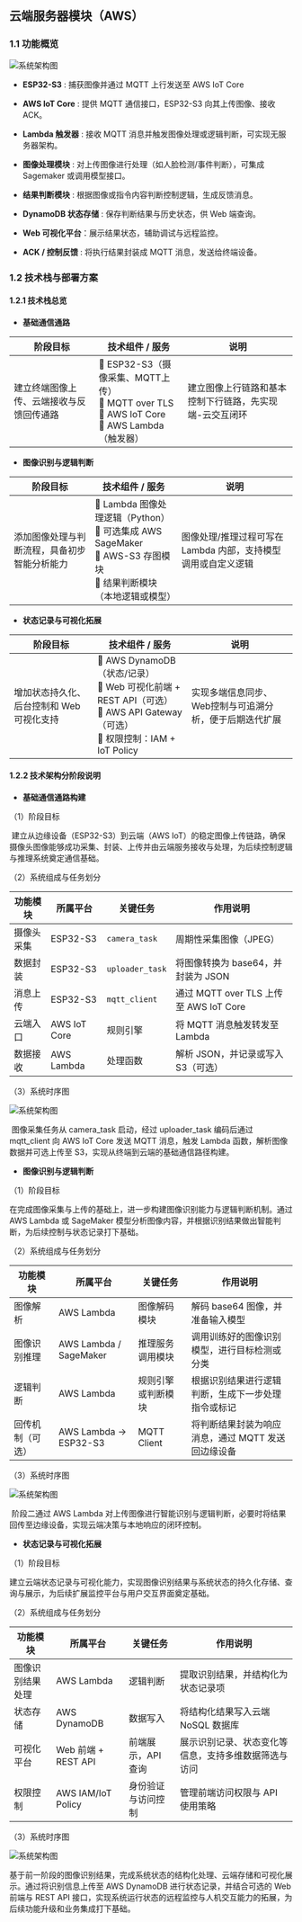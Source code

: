 ##  云端服务器模块（AWS）

### 1.1 功能概览

<img src="../pic/aws.png" alt="系统架构图" style="zoom: 0%;" />

- **ESP32-S3** : 捕获图像并通过 MQTT 上行发送至 AWS IoT Core
- **AWS IoT Core** : 提供 MQTT 通信接口，ESP32-S3 向其上传图像、接收 ACK。

- **Lambda 触发器** : 接收 MQTT 消息并触发图像处理或逻辑判断，可实现无服务器架构。
- **图像处理模块** : 对上传图像进行处理（如人脸检测/事件判断），可集成 Sagemaker 或调用模型接口。
- **结果判断模块** : 根据图像或指令内容判断控制逻辑，生成反馈消息。 
- **DynamoDB 状态存储** : 保存判断结果与历史状态，供 Web 端查询。
- **Web 可视化平台**：展示结果状态，辅助调试与远程监控。
- **ACK / 控制反馈** : 将执行结果封装成 MQTT 消息，发送给终端设备。

### 1.2 技术栈与部署方案

#### 1.2.1 技术栈总览

- **基础通信通路**

| 阶段目标                                 | 技术组件 / 服务                                              | 说明                                                    |
| ---------------------------------------- | ------------------------------------------------------------ | ------------------------------------------------------- |
| 建立终端图像上传、云端接收与反馈回传通路 | 🔹 ESP32-S3（摄像采集、MQTT上传） <br />🔹 MQTT over TLS<br />🔹 AWS IoT Core<br />🔹 AWS Lambda（触发器） | 建立图像上行链路和基本控制下行链路，先实现端-云交互闭环 |

- **图像识别与逻辑判断**

| 阶段目标                                     | 技术组件 / 服务                                              | 说明                                                         |
| -------------------------------------------- | ------------------------------------------------------------ | ------------------------------------------------------------ |
| 添加图像处理与判断流程，具备初步智能分析能力 | 🔹 Lambda 图像处理逻辑（Python）<br />🔹 可选集成 AWS SageMaker<br />🔹 AWS-S3 存图模块<br />🔹 结果判断模块（本地逻辑或模型） | 图像处理/推理过程可写在 Lambda 内部，支持模型调用或自定义逻辑 |

- **状态记录与可视化拓展**

| 阶段目标                                  | 技术组件 / 服务                                              | 说明                                                    |
| ----------------------------------------- | ------------------------------------------------------------ | ------------------------------------------------------- |
| 增加状态持久化、后台控制和 Web 可视化支持 | 🔹 AWS DynamoDB（状态/记录）<br />🔹 Web 可视化前端 + REST API（可选）<br />🔹 AWS API Gateway（可选）<br />🔹 权限控制：IAM + IoT Policy | 实现多端信息同步、Web控制与可追溯分析，便于后期迭代扩展 |

#### 1.2.2 技术架构分阶段说明

- **基础通信通路构建**

（1）阶段目标

​	建立从边缘设备（ESP32-S3）到云端（AWS IoT）的稳定图像上传链路，确保摄像头图像能够成功采集、封装、上传并由云端服务接收与处理，为后续控制逻辑与推理系统奠定通信基础。

（2）系统组成与任务划分

| 功能模块   | 所属平台     | 关键任务        | 作用说明                               |
| ---------- | ------------ | --------------- | -------------------------------------- |
| 摄像头采集 | ESP32-S3     | `camera_task`   | 周期性采集图像（JPEG）                 |
| 数据封装   | ESP32-S3     | `uploader_task` | 将图像转换为 base64，并封装为 JSON     |
| 消息上传   | ESP32-S3     | `mqtt_client`   | 通过 MQTT over TLS 上传至 AWS IoT Core |
| 云端入口   | AWS IoT Core | 规则引擎        | 将 MQTT 消息触发转发至 Lambda          |
| 数据接收   | AWS Lambda   | 处理函数        | 解析 JSON，并记录或写入 S3（可选）     |

（3）系统时序图

<img src="../pic/step1.png" alt="系统架构图" style="zoom: 0%;" />

​	图像采集任务从 camera_task 启动，经过 uploader_task 编码后通过 mqtt_client 向 AWS IoT Core 发送 MQTT 消息，触发 Lambda 函数，解析图像数据并可选上传至 S3，实现从终端到云端的基础通信路径构建。

- **图像识别与逻辑判断**

（1）阶段目标

​	在完成图像采集与上传的基础上，进一步构建图像识别能力与逻辑判断机制。通过 AWS Lambda 或 SageMaker 模型分析图像内容，并根据识别结果做出智能判断，为后续控制与状态记录打下基础。

（2）系统组成与任务划分

| 功能模块         | 所属平台               | 关键任务           | 作用说明                                           |
| ---------------- | ---------------------- | ------------------ | -------------------------------------------------- |
| 图像解析         | AWS Lambda             | 图像解码模块       | 解码 base64 图像，并准备输入模型                   |
| 图像识别推理     | AWS Lambda / SageMaker | 推理服务调用模块   | 调用训练好的图像识别模型，进行目标检测或分类       |
| 逻辑判断         | AWS Lambda             | 规则引擎或判断模块 | 根据识别结果进行逻辑判断，生成下一步处理指令或标记 |
| 回传机制（可选） | AWS Lambda → ESP32-S3  | MQTT Client        | 将判断结果封装为响应消息，通过 MQTT 发送回边缘设备 |

（3）系统时序图

<img src="../pic/step2.png" alt="系统架构图" style="zoom: 0%;" />

​	阶段二通过 AWS Lambda 对上传图像进行智能识别与逻辑判断，必要时将结果回传至边缘设备，实现云端决策与本地响应的闭环控制。

- **状态记录与可视化拓展**

（1）阶段目标

​	建立云端状态记录与可视化能力，实现图像识别结果与系统状态的持久化存储、查询与展示，为后续扩展监控平台与用户交互界面奠定基础。

（2）系统组成与任务划分

| 功能模块         | 所属平台            | 关键任务           | 作用说明                                             |
| ---------------- | ------------------- | ------------------ | ---------------------------------------------------- |
| 图像识别结果处理 | AWS Lambda          | 逻辑判断           | 提取识别结果，并结构化为状态记录项                   |
| 状态存储         | AWS DynamoDB        | 数据写入           | 将结构化结果写入云端 NoSQL 数据库                    |
| 可视化平台       | Web 前端 + REST API | 前端展示，API 查询 | 展示识别记录、状态变化等信息，支持多维数据筛选与访问 |
| 权限控制         | AWS IAM/IoT Policy  | 身份验证与访问控制 | 管理前端访问权限与 API 使用策略                      |

（3）系统时序图

<img src="../pic/step3.png" alt="系统架构图" style="zoom: 0%;" />

​	基于前一阶段的图像识别结果，完成系统状态的结构化处理、云端存储和可视化展示。通过将识别信息上传至 AWS DynamoDB 进行状态记录，并结合可选的 Web 前端与 REST API 接口，实现系统运行状态的远程监控与人机交互能力的拓展，为后续功能升级和业务集成打下基础。
